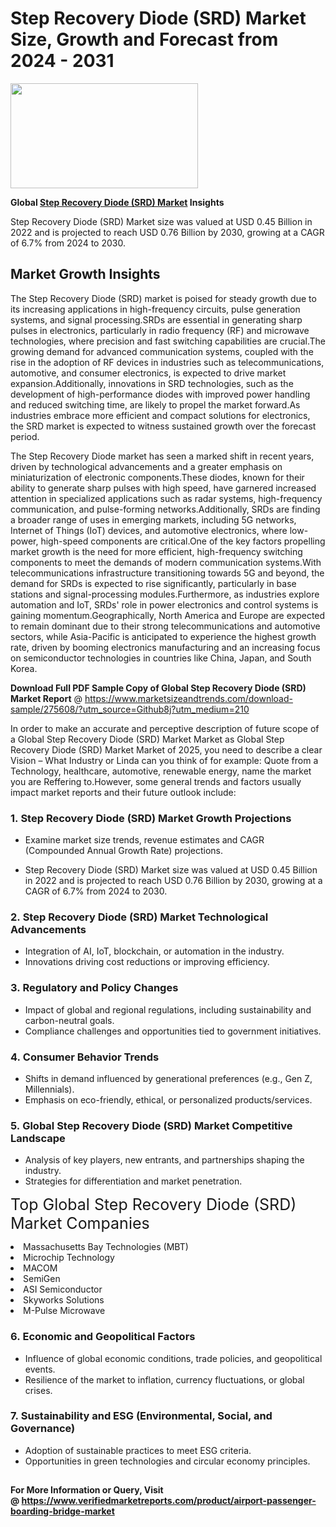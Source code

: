 <H1>Step Recovery Diode (SRD) Market Size, Growth and Forecast from 2024 - 2031</H1><img class="aligncenter size-medium wp-image-584254" src="https://thirdeyenews.in/wp-content/uploads/2024/09/Global-Market-Research-300x168.jpeg" alt="" width="300" height="168" /><p><strong>Global&nbsp;<a href="https://www.marketsizeandtrends.com/download-sample/275608/?utm_source=Github8j?utm_medium=210">Step Recovery Diode (SRD) Market</a> Insights</strong></p><p>Step Recovery Diode (SRD) Market size was valued at USD 0.45 Billion in 2022 and is projected to reach USD 0.76 Billion by 2030, growing at a CAGR of 6.7% from 2024 to 2030.</p><p><h2>Market Growth Insights</h2> <p>The Step Recovery Diode (SRD) market is poised for steady growth due to its increasing applications in high-frequency circuits, pulse generation systems, and signal processing.SRDs are essential in generating sharp pulses in electronics, particularly in radio frequency (RF) and microwave technologies, where precision and fast switching capabilities are crucial.The growing demand for advanced communication systems, coupled with the rise in the adoption of RF devices in industries such as telecommunications, automotive, and consumer electronics, is expected to drive market expansion.Additionally, innovations in SRD technologies, such as the development of high-performance diodes with improved power handling and reduced switching time, are likely to propel the market forward.As industries embrace more efficient and compact solutions for electronics, the SRD market is expected to witness sustained growth over the forecast period.</p> <p>The Step Recovery Diode market has seen a marked shift in recent years, driven by technological advancements and a greater emphasis on miniaturization of electronic components.These diodes, known for their ability to generate sharp pulses with high speed, have garnered increased attention in specialized applications such as radar systems, high-frequency communication, and pulse-forming networks.Additionally, SRDs are finding a broader range of uses in emerging markets, including 5G networks, Internet of Things (IoT) devices, and automotive electronics, where low-power, high-speed components are critical.One of the key factors propelling market growth is the need for more efficient, high-frequency switching components to meet the demands of modern communication systems.With telecommunications infrastructure transitioning towards 5G and beyond, the demand for SRDs is expected to rise significantly, particularly in base stations and signal-processing modules.Furthermore, as industries explore automation and IoT, SRDs' role in power electronics and control systems is gaining momentum.Geographically, North America and Europe are expected to remain dominant due to their strong telecommunications and automotive sectors, while Asia-Pacific is anticipated to experience the highest growth rate, driven by booming electronics manufacturing and an increasing focus on semiconductor technologies in countries like China, Japan, and South Korea.</p> <p><span class=""><strong>Download Full PDF Sample Copy of Global Step Recovery Diode (SRD) Market Report</strong> @ <a href="https://www.marketsizeandtrends.com/download-sample/275608/?utm_source=Github8j?utm_medium=210" target="_blank">https://www.marketsizeandtrends.com/download-sample/275608/?utm_source=Github8j?utm_medium=210</a></span></p><p>In order to make an accurate and perceptive description of future scope of a Global&nbsp;Step Recovery Diode (SRD) Market Market as Global&nbsp;Step Recovery Diode (SRD) Market Market of 2025, you need to describe a clear Vision &ndash; What Industry or Linda can you think of for example: Quote from a Technology, healthcare, automotive, renewable energy, name the market you are Reffering to.However, some general trends and factors usually impact market reports and their future outlook include:</p><h3>1.&nbsp;<strong>Step Recovery Diode (SRD) Market Growth Projections</strong></h3><ul><li>Examine market size trends, revenue estimates and CAGR (Compounded Annual Growth Rate) projections.</li><li><p>Step Recovery Diode (SRD) Market size was valued at USD 0.45 Billion in 2022 and is projected to reach USD 0.76 Billion by 2030, growing at a CAGR of 6.7% from 2024 to 2030.</p></li></ul><h3>2.&nbsp;<strong>Step Recovery Diode (SRD) Market Technological Advancements</strong></h3><ul><li>Integration of AI, IoT, blockchain, or automation in the industry.</li><li>Innovations driving cost reductions or improving efficiency.</li></ul><h3>3.&nbsp;<strong>Regulatory and Policy Changes</strong></h3><ul><li>Impact of global and regional regulations, including sustainability and carbon-neutral goals.</li><li>Compliance challenges and opportunities tied to government initiatives.</li></ul><h3>4.&nbsp;<strong>Consumer Behavior Trends</strong></h3><ul><li>Shifts in demand influenced by generational preferences (e.g., Gen Z, Millennials).</li><li>Emphasis on eco-friendly, ethical, or personalized products/services.</li></ul><h3>5.&nbsp;<strong>Global Step Recovery Diode (SRD) Market Competitive Landscape</strong></h3><ul><li>Analysis of key players, new entrants, and partnerships shaping the industry.</li><li>Strategies for differentiation and market penetration.</li></ul><p data-pm-slice="1 1 []"><span style="color: inherit; font-family: inherit; font-size: 25px;">Top Global Step Recovery Diode (SRD) Market Companies</span></p><div class="" data-test-id=""><p><li>Massachusetts Bay Technologies (MBT)</li><li> Microchip Technology</li><li> MACOM</li><li> SemiGen</li><li> ASI Semiconductor</li><li> Skyworks Solutions</li><li> M-Pulse Microwave</li></p></div><h3>6.&nbsp;<strong>Economic and Geopolitical Factors</strong></h3><ul><li>Influence of global economic conditions, trade policies, and geopolitical events.</li><li>Resilience of the market to inflation, currency fluctuations, or global crises.</li></ul><h3>7.&nbsp;<strong>Sustainability and ESG (Environmental, Social, and Governance)</strong></h3><ul><li>Adoption of sustainable practices to meet ESG criteria.</li><li>Opportunities in green technologies and circular economy principles.</li></ul><h2><strong style="font-size: 14px;">For More Information or Query, Visit @&nbsp;</strong><a style="background-color: #ffffff; font-size: 14px;" href="https://www.marketsizeandtrends.com/report/step-recovery-diode-srd-market/" target="_blank">https://www.verifiedmarketreports.com/product/airport-passenger-boarding-bridge-market</a></h2>